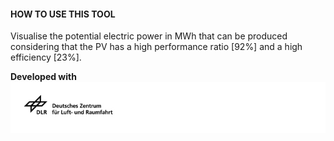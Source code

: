 #### HOW TO USE THIS TOOL

Visualise the potential electric power in MWh that can be produced considering that the PV has a high performance ratio [92%] and a high efficiency [23%].

**Developed with**  
![](https://github.com/eurodatacube/eodash-assets/blob/main/collections/gtif-logos/dlr_row.jpg)

